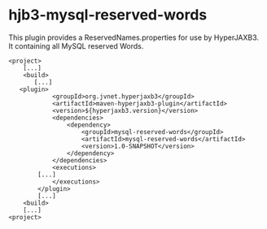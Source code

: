 
hjb3-mysql-reserved-words
========================

This plugin provides a ReservedNames.properties for use by HyperJAXB3. 
It containing all MySQL reserved Words. 


    <project>
        [...]
        <build>
           [...]
	   <plugin>
                <groupId>org.jvnet.hyperjaxb3</groupId>
                <artifactId>maven-hyperjaxb3-plugin</artifactId>
                <version>${hyperjaxb3.version}</version>
                <dependencies>
                    <dependency>
                        <groupId>mysql-reserved-words</groupId>
                        <artifactId>mysql-reserved-words</artifactId>
                        <version>1.0-SNAPSHOT</version>
                    </dependency>
                </dependencies>
                <executions>
	        [...]
                </executions>
            </plugin>
            [...]
        <build>
        [...]
    <project>
